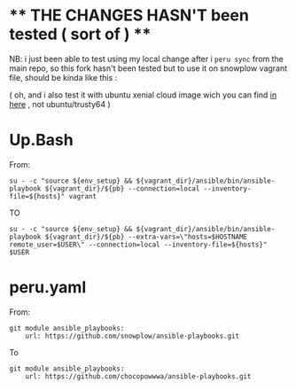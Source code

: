 # ** THE CHANGES HASN'T been tested ( sort of ) **

NB: i just been able to test using my local change after i ``` peru sync ``` from the main repo, so this fork hasn't been tested but to use it on snowplow vagrant file, should be kinda like this :

( oh, and i also test it with ubuntu xenial cloud image wich you can find [in here](https://cloud-images.ubuntu.com/xenial/current/) , not ubuntu/trusty64 )

# Up.Bash
From:

```
su - -c "source ${env_setup} && ${vagrant_dir}/ansible/bin/ansible-playbook ${vagrant_dir}/${pb} --connection=local --inventory-file=${hosts}" vagrant
```

TO
```
su - -c "source ${env_setup} && ${vagrant_dir}/ansible/bin/ansible-playbook ${vagrant_dir}/${pb} --extra-vars=\"hosts=$HOSTNAME remote_user=$USER\" --connection=local --inventory-file=${hosts}" $USER

```


# peru.yaml
From:
```
git module ansible_playbooks:
    url: https://github.com/snowplow/ansible-playbooks.git

```

To
```
git module ansible_playbooks:
    url: https://github.com/chocopowwwa/ansible-playbooks.git
```
